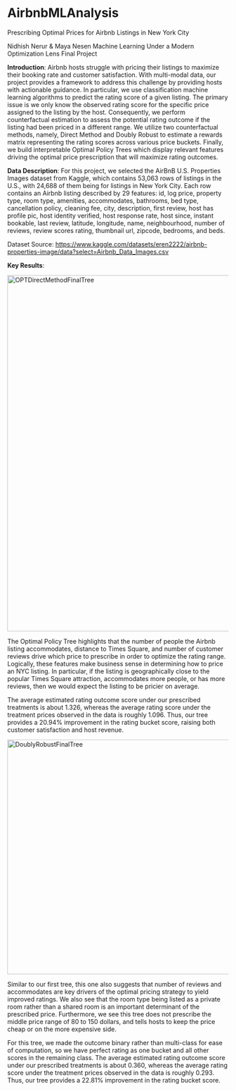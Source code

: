 # AirbnbMLAnalysis
Prescribing Optimal Prices for Airbnb Listings in New York City

Nidhish Nerur & Maya Nesen 
Machine Learning Under a Modern Optimization Lens Final Project

**Introduction**: Airbnb hosts struggle with pricing their listings to maximize their booking rate and customer satisfaction. With multi-modal data, our project provides a framework to address this challenge by providing hosts with actionable guidance. In particular, we use classification machine learning algorithms to predict the rating score of a given listing. The primary issue is we only know the observed rating score for the specific price assigned to the listing by the host. Consequently, we perform counterfactual estimation to assess the potential rating outcome if the listing had been priced in a different range. We utilize two counterfactual methods, namely, Direct Method and Doubly Robust to estimate a rewards matrix representing the rating scores across various price buckets. Finally, we build interpretable Optimal Policy Trees which display relevant features driving the optimal price prescription that will maximize rating outcomes.

**Data Description**: For this project, we selected the AirBnB U.S. Properties Images dataset from Kaggle, which contains 53,063 rows of listings in the U.S., with 24,688 of them being for listings in New York City. Each row contains an Airbnb listing described by 29 features: id, log price, property type, room type, amenities, accommodates, bathrooms, bed type, cancellation policy, cleaning fee, city, description, first review, host has profile pic, host identity verified, host response rate, host since, instant bookable, last review, latitude, longitude, name, neighbourhood, number
of reviews, review scores rating, thumbnail url, zipcode, bedrooms, and beds.

Dataset Source: https://www.kaggle.com/datasets/eren2222/airbnb-properties-image/data?select=Airbnb_Data_Images.csv

**Key Results**: 


<img width="809" alt="OPTDirectMethodFinalTree" src="https://github.com/user-attachments/assets/00abe7f0-a66e-4f67-92ba-84a27a627890">

The Optimal Policy Tree highlights that the number of people the Airbnb listing accommodates, distance to Times Square, and number of customer reviews drive which price to prescribe in order to
optimize the rating range. Logically, these features make business sense in determining how to
price an NYC listing. In particular, if the listing is geographically close to the popular Times
Square attraction, accommodates more people, or has more reviews, then we would expect the
listing to be pricier on average. 

The average estimated rating outcome score under our prescribed treatments is about 1.326, whereas the average rating score under the treatment prices observed in the data is roughly 1.096. Thus, our tree provides a 20.94% improvement in the rating bucket score, raising both customer satisfaction and host revenue.

<img width="533" alt="DoublyRobustFinalTree" src="https://github.com/user-attachments/assets/41add9ad-bb22-416a-ad33-124f7f0bf5b1">

Similar to our first tree, this one also suggests that number of reviews and accommodates are key drivers of the optimal pricing strategy to yield improved ratings. We also see that the room type being listed as a private room rather than a shared room is an important determinant of the prescribed price. Furthermore, we see this tree does not prescribe the middle price range of 80 to 150 dollars, and tells hosts to keep the price cheap or on the more expensive side.

For this tree, we made the outcome binary rather than multi-class for ease of computation, so we have perfect rating as one bucket and all other scores in the remaining class. The average estimated rating outcome score under our prescribed treatments is about 0.360, whereas the average rating score under the treatment prices observed in the data is roughly 0.293. Thus, our tree provides a 22.81% improvement in the rating bucket score.



